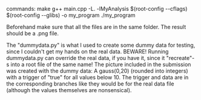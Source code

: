 commands: 
make
g++ main.cpp -L. -lMyAnalysis $(root-config --cflags) $(root-config --glibs) -o my_program
./my_program

Beforehand make sure that all the files are in the same folder. The result should be a .png file.

The "dummydata.py" is what I used to create some dummy data for testing, since I couldn't get my hands on the real data. BEWARE! Running dummydata.py can override the real data, if you have it, since it "recreate"-s into a root file of the same name!
The picture included in the submission was created with the dummy data: A gauss(0,20) (rounded into integers) with a trigger of "true" for all values below 10. The trigger and data are in the corresponding branches like they would be for the real data file (although the values themselves are nonsensical).